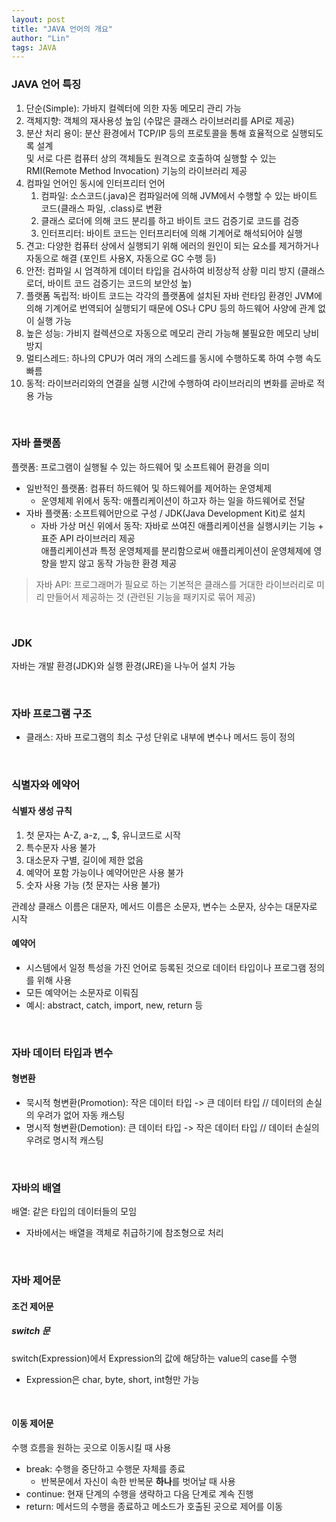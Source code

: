 ```yaml
---
layout: post
title: "JAVA 언어의 개요"
author: "Lin"
tags: JAVA
---
```


### JAVA 언어 특징 
1. 단순(Simple): 가바지 컬렉터에 의한 자동 메모리 관리 가능 
2. 객체지향: 객체의 재사용성 높임 (수많은 클래스 라이브러리를 API로 제공)
3. 분산 처리 용이: 분산 환경에서 TCP/IP 등의 프로토콜을 통해 효율적으로 실행되도록 설계 <br>
및 서로 다른 컴퓨터 상의 객체들도 원격으로 호출하여 실행할 수 있는 RMI(Remote Method Invocation) 기능의 라이브러리 제공
4. 컴파일 언어인 동시에 인터프리터 언어 
    1. 컴파일: 소스코드(.java)은 컴파일러에 의해 JVM에서 수행할 수 있는 바이트 코드(클래스 파일, .class)로 변환
    2. 클래스 로더에 의해 코드 분리를 하고 바이트 코드 검증기로 코드를 검증 
    2. 인터프리터: 바이트 코드는 인터프리터에 의해 기계어로 해석되어야 실행 
5. 견고: 다양한 컴퓨터 상에서 실행되기 위해 에러의 원인이 되는 요소를 제거하거나 자동으로 해결 (포인트 사용X, 자동으로 GC 수행 등)
6. 안전: 컴파일 시 엄격하게 데이터 타입을 검사하여 비정상적 상황 미리 방지 (클래스 로더, 바이트 코드 검증기는 코드의 보안성 높)
7. 플랫폼 독립적: 바이트 코드는 각각의 플랫폼에 설치된 자바 런타임 환경인 JVM에 의해 기계어로 번역되어 실행되기 때문에 OS나 CPU 등의 하드웨어 사양에 관계 없이 실행 가능
8. 높은 성능: 가비지 컬렉션으로 자동으로 메모리 관리 가능해 불필요한 메모리 낭비 방지
9. 멀티스레드: 하나의 CPU가 여러 개의 스레드를 동시에 수행하도록 하여 수행 속도 빠름
10. 동적: 라이브러리와의 연결을 실행 시간에 수행하여 라이브러리의 변화를 곧바로 적용 가능 

<br>

### 자바 플랫폼
플랫폼: 프로그램이 실행될 수 있는 하드웨어 및 소프트웨어 환경을 의미

- 일반적인 플랫폼: 컴퓨터 하드웨어 및 하드웨어를 제어하는 운영체제
    - 운영체제 위에서 동작: 애플리케이션이 하고자 하는 일을 하드웨어로 전달
- 자바 플랫폼: 소프트웨어만으로 구성 / JDK(Java Development Kit)로 설치
    - 자바 가상 머신 위에서 동작: 자바로 쓰여진 애플리케이션을 실행시키는 기능 + 표준 API 라이브러리 제공 <br>
    애플리케이션과 특정 운영체제를 분리함으로써 애플리케이션이 운영체제에 영향을 받지 않고 동작 가능한 환경 제공 
 
> 자바 API: 프로그래머가 필요로 하는 기본적은 클래스를 거대한 라이브러리로 미리 만들어서 제공하는 것 (관련된 기능을 패키지로 묶어 제공)

<br>

### JDK 
자바는 개발 환경(JDK)와 실행 환경(JRE)을 나누어 설치 가능 

<br>

### 자바 프로그램 구조
- 클래스: 자바 프로그램의 최소 구성 단위로 내부에 변수나 메서드 등이 정의

<br>

### 식별자와 에약어
#### 식별자 생성 규칙
1. 첫 문자는 A-Z, a-z, _, $, 유니코드로 시작
2. 특수문자 사용 불가
3. 대소문자 구별, 길이에 제한 없음
4. 예약어 포함 가능이나 예약어만은 사용 불가
5. 숫자 사용 가능 (첫 문자는 사용 불가)

관례상 클래스 이름은 대문자, 메서드 이름은 소문자, 변수는 소문자, 상수는 대문자로 시작

#### 예약어 
- 시스템에서 일정 특성을 가진 언어로 등록된 것으로 데이터 타입이나 프로그램 정의를 위해 사용 
- 모든 예약어는 소문자로 이뤄짐
- 예시: abstract, catch, import, new, return 등

<br>

### 자바 데이터 타입과 변수
#### 형변환
- 묵시적 형변환(Promotion): 작은 데이터 타입 -> 큰 데이터 타입 // 데이터의 손실의 우려가 없어 자동 캐스팅
- 명시적 형변환(Demotion): 큰 데이터 타입 -> 작은 데이터 타입 // 데이터 손실의 우려로 명시적 캐스팅 

<br>

### 자바의 배열
배열: 같은 타입의 데이터들의 모임 
- 자바에서는 배열을 객체로 취급하기에 참조형으로 처리

<br>

### 자바 제어문 
#### 조건 제어문
##### switch 문
switch(Expression)에서 Expression의 값에 해당하는 value의 case를 수행 
- Expression은 char, byte, short, int형만 가능 

<br>

#### 이동 제어문 
수행 흐름을 원하는 곳으로 이동시킬 때 사용
- break: 수행을 중단하고 수행문 자체를 종료
    - 반복문에서 자신이 속한 반복문 **하나**를 벗어날 때 사용 
- continue: 현재 단계의 수행을 생략하고 다음 단계로 계속 진행
- return: 메서드의 수행을 종료하고 메소드가 호출된 곳으로 제어를 이동

